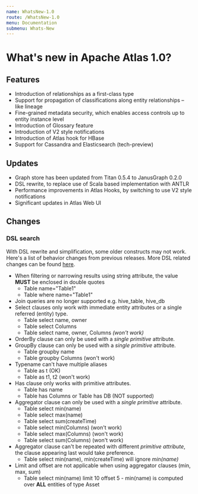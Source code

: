 ```yaml
---
name: WhatsNew-1.0
route: /WhatsNew-1.0
menu: Documentation
submenu: Whats-New  
--- 
```

  
# What's new in Apache Atlas 1.0?

## Features

* Introduction of relationships as a first-class type
* Support for propagation of classifications along entity relationships – like lineage
* Fine-grained metadata security, which enables access controls up to entity instance level
* Introduction of Glossary feature
* Introduction of V2 style notifications
* Introduction of Atlas hook for HBase
* Support for Cassandra and Elasticsearch (tech-preview)
    
## Updates

* Graph store has been updated from Titan 0.5.4 to JanusGraph 0.2.0
* DSL rewrite, to replace use of Scala based implementation with ANTLR
* Performance improvements in Atlas Hooks, by switching to use V2 style notifications
* Significant updates in Atlas Web UI

## Changes

### DSL search

With DSL rewrite and simplification, some older constructs may not work. Here's a list of behavior changes from previous
releases. More DSL related changes can be found [here](Search-Advanced.html).

   * When filtering or narrowing results using string attribute, the value **MUST** be enclosed in double quotes
      * Table name="Table1"
      * Table where name="Table1"
   * Join queries are no longer supported e.g. hive_table, hive_db 
   * Select clauses only work with immediate entity attributes or a single referred (entity) type.
      * Table select name, owner
      * Table select Columns 
      * Table select name, owner, Columns _*(won't work)*_
   * OrderBy clause can only be used with a _*single primitive*_ attribute.
   * GroupBy clause can only be used with a _*single primitive*_ attribute.
      * Table groupby name
      * Table groupby Columns (won't work)
   * Typename can't have multiple aliases
      * Table as t (OK)
      * Table as t1, t2 (won't work)
  * Has clause only works with primitive attributes.
     * Table has name
      * Table has Columns or Table has DB (NOT supported)
  * Aggregator clause can only be used with a _*single primitive*_ attribute.
      * Table select min(name)
      * Table select max(name)
      * Table select sum(createTime)
      * Table select min(Columns) (won't work)
      * Table select max(Columns) (won't work)
      * Table select sum(Columns) (won't work)
  * Aggregator clause can't be repeated with different _*primitive attribute*_, the clause appearing last would take preference.
      * Table select min(name), min(createTime) will ignore _*min(name)*_
  * Limit and offset are not applicable when using aggregator clauses (min, max, sum)
      *  Table select min(name) limit 10 offset 5 - min(name) is computed over **ALL** entities of type Asset